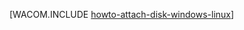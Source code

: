 <properties linkid="manage-linux-howto-attach-a-disk" urlDisplayName="Anexar um disco" pageTitle="Anexar um disco a uma máquina virtual que executa o Linux no Azure" metaKeywords="disco VM Azure, inicializar novo disco do Azure, inicializar disco Linux do Azure, anexando disco vazio Azure" description="Saiba como anexar um disco a uma máquina virtual no Azure." metaCanonical="http://www.windowsazure.com/pt-br/manage/windows/how-to-guides/attach-a-disk/" services="virtual-machines" documentationCenter="" title="" authors="" solutions="" manager="" editor="" />





[WACOM.INCLUDE [howto-attach-disk-windows-linux](../includes/howto-attach-disk-windows-linux.md)]

